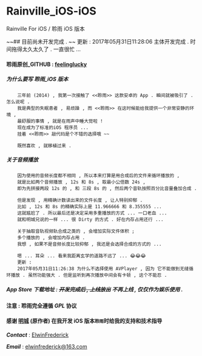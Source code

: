 # Rainville_iOS-iOS
Rainville For iOS /  聆雨 iOS 版本

~~## 目前尚未开发完成 . ~~
更新 : 2017年05月31日11:28:06 主体开发完成 . 时间拖得太久太久了 . 一直很忙 ... 

#### 聆雨原创_GITHUB : [feelinglucky](https://github.com/feelinglucky/Rainville/)

##### 为什么要写 聆雨_iOS 版本

		三年前 (2014) , 我第一次接触了 <<聆雨>> 这款安卓的 App . 瞬间就被吸引了 . 怎么说呢 .
		我是典型的失眠患者 , 易烦躁 , 而 <<聆雨>> 在这时候能给我提供一个非常安静的环境 ,
		最舒服的事情 , 就是在雨声中睡大觉啦 !
		现在成为了标准的iOS 程序员 ... 
		挂着 <<聆雨>> 敲代码是个不错的选择哦 ~~
		
		既然喜欢 , 就移植过来 .
		
##### 关于音频播放
	
		因为使用的音频长度都不相同 , 所以本来打算是用合成后的文件来循环播放的 , 
		就是比如两个音频播放 , 12s 和 8s , 取最小公倍数 24s , 
		即为先拼接两段 12s 的 , 和 三段 8s 的 , 然后两个音轨按照百分比音量叠加合成 . 
		 
		但是发现 , 用精确计数读出来的文件长度 , 让人特别抑郁 . 
		比如 , 12s 和 8s 的精确实际上是 11.966666 和 8.355555 ... 
		这就尴尬了 . 所以最后还是决定采用多重播放的方式 ... 一口老血 ... 
		就和明城兄说的一样 ... 很 Dirty 的方式 . 好在内存占用还行 ... 
		
		关于抽取音轨视频轨合成之类的 , 会增加实际文件体积 ;
		多个播放的 , 会增加内存占用 . 
		我想 , 如果不是音频长度比较抑郁 , 我还是会选择合成的方式的 ... 
		
		嗯 ... 耳朵 ... 看来我距离玄学的道路不远了 ... 😂😂😂
		更新 : 
		2017年05月31日11:26:38 为什么不选择使用 AVPlayer , 因为 它不能做到无缝循环播放 . 虽然功能强大 . 但是监听到再次播放中间会有卡顿 , 这个不能忍 . 

##### App Store 下载地址 : ~~开发完成后 , 上线放出~~ 不再上线 , 仅仅作为娱乐使用 . 

#### 注意 : 聆雨完全遵循 __*GPL*__ 协议

#### 感谢 [明城](http://www.gracecode.com) (原作者) 在我开发 iOS 版本`聆雨`时给我的支持和技术指导 

__*Contact*__ : [ElwinFrederick](elwinfrederick@163.com) 

__*Email*__ : <elwinfrederick@163.com>
